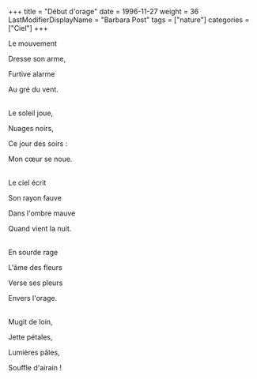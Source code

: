 +++
title = "Début d'orage"
date = 1996-11-27
weight = 36
LastModifierDisplayName = "Barbara Post"
tags = ["nature"]
categories = ["Ciel"]
+++

Le mouvement

Dresse son arme,

Furtive alarme

Au gré du vent.

 \
Le soleil joue,

Nuages noirs,

Ce jour des soirs :

Mon cœur se noue.

 \
Le ciel écrit

Son rayon fauve

Dans l'ombre mauve

Quand vient la nuit.

 \
En sourde rage

L'âme des fleurs

Verse ses pleurs

Envers l'orage.

 \
Mugit de loin,

Jette pétales,

Lumières pâles,

Souffle d'airain !
